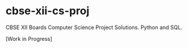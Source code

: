 # cbse-xii-cs-proj

CBSE XII Boards Computer Science Project Solutions. Python and SQL.

[Work in Progress]

